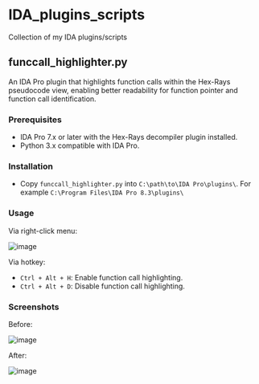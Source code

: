 # IDA_plugins_scripts
Collection of my IDA plugins/scripts

## funccall_highlighter.py
An IDA Pro plugin that highlights function calls within the Hex-Rays pseudocode view, enabling better readability for function pointer and function call identification.

### Prerequisites
- IDA Pro 7.x or later with the Hex-Rays decompiler plugin installed.
- Python 3.x compatible with IDA Pro.

### Installation
- Copy `funccall_highlighter.py` into `C:\path\to\IDA Pro\plugins\`. For example `C:\Program Files\IDA Pro 8.3\plugins\`

### Usage
Via right-click menu:

![image](https://github.com/user-attachments/assets/6443cb02-d958-47b7-bfbb-8f7c18094f3c)

Via hotkey:
- `Ctrl + Alt + H`: Enable function call highlighting.
- `Ctrl + Alt + D`: Disable function call highlighting.

### Screenshots
Before:

![image](https://github.com/user-attachments/assets/84cd2cf6-bc72-492a-bacd-955a7cba18c6)

After:

![image](https://github.com/user-attachments/assets/fe2dee33-4869-48d8-96b3-0c8622189ce3)

